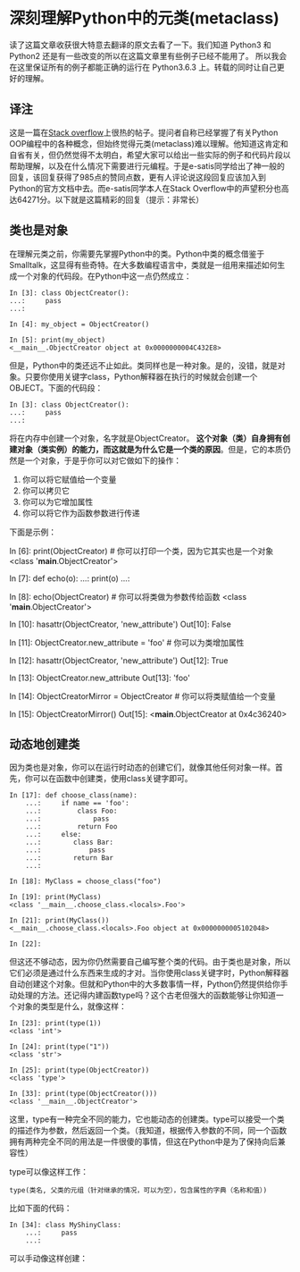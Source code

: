 # 深刻理解Python中的元类(metaclass)

读了这篇文章收获很大特意去翻译的原文去看了一下。我们知道 Python3 和 Python2 还是有一些改变的所以在这篇文章里有些例子已经不能用了。 所以我会在这里保证所有的例子都能正确的运行在 Python3.6.3 上。转载的同时让自己更好的理解。

## 译注

这是一篇在[Stack overflow](https://stackoverflow.com/questions/100003/what-is-a-metaclass-in-python)上很热的帖子。提问者自称已经掌握了有关Python OOP编程中的各种概念，但始终觉得元类(metaclass)难以理解。他知道这肯定和自省有关，但仍然觉得不太明白，希望大家可以给出一些实际的例子和代码片段以帮助理解，以及在什么情况下需要进行元编程。于是e-satis同学给出了神一般的回复，该回复获得了985点的赞同点数，更有人评论说这段回复应该加入到Python的官方文档中去。而e-satis同学本人在Stack Overflow中的声望积分也高达64271分。以下就是这篇精彩的回复（提示：非常长）

## 类也是对象

在理解元类之前，你需要先掌握Python中的类。Python中类的概念借鉴于Smalltalk，这显得有些奇特。在大多数编程语言中，类就是一组用来描述如何生成一个对象的代码段。在Python中这一点仍然成立：

    In [3]: class ObjectCreator():
    ...:     pass
    ...:

    In [4]: my_object = ObjectCreator()

    In [5]: print(my_object)
    <__main__.ObjectCreator object at 0x0000000004C432E8>

但是，Python中的类还远不止如此。类同样也是一种对象。是的，没错，就是对象。只要你使用关键字class，Python解释器在执行的时候就会创建一个OBJECT。下面的代码段：


    In [3]: class ObjectCreator():
    ...:     pass
    ...:

将在内存中创建一个对象，名字就是ObjectCreator。 **这个对象（类）自身拥有创建对象（类实例）的能力，而这就是为什么它是一个类的原因**。但是，它的本质仍然是一个对象，于是乎你可以对它做如下的操作：

1. 你可以将它赋值给一个变量
2. 你可以拷贝它
3. 你可以为它增加属性
4. 你可以将它作为函数参数进行传递

下面是示例：


In [6]: print(ObjectCreator)        # 你可以打印一个类，因为它其实也是一个对象
<class '__main__.ObjectCreator'>

In [7]: def echo(o):
   ...:     print(o)
   ...:

In [8]: echo(ObjectCreator)     # 你可以将类做为参数传给函数
<class '__main__.ObjectCreator'>

In [10]: hasattr(ObjectCreator, 'new_attribute')
Out[10]: False

In [11]: ObjectCreator.new_attribute = 'foo'        #  你可以为类增加属性

In [12]: hasattr(ObjectCreator, 'new_attribute')
Out[12]: True

In [13]: ObjectCreator.new_attribute
Out[13]: 'foo'

In [14]: ObjectCreatorMirror = ObjectCreator        # 你可以将类赋值给一个变量

In [15]: ObjectCreatorMirror()
Out[15]: <__main__.ObjectCreator at 0x4c36240>


## 动态地创建类

因为类也是对象，你可以在运行时动态的创建它们，就像其他任何对象一样。首先，你可以在函数中创建类，使用class关键字即可。

    In [17]: def choose_class(name):
        ...:     if name == 'foo':
        ...:         class Foo:
        ...:             pass
        ...:         return Foo
        ...:     else:
        ...:        class Bar:
        ...:            pass
        ...:        return Bar
        ...:

    In [18]: MyClass = choose_class("foo")

    In [19]: print(MyClass)
    <class '__main__.choose_class.<locals>.Foo'>

    In [21]: print(MyClass())
    <__main__.choose_class.<locals>.Foo object at 0x0000000005102048>

    In [22]:

但这还不够动态，因为你仍然需要自己编写整个类的代码。由于类也是对象，所以它们必须是通过什么东西来生成的才对。当你使用class关键字时，Python解释器自动创建这个对象。但就和Python中的大多数事情一样，Python仍然提供给你手动处理的方法。还记得内建函数type吗？这个古老但强大的函数能够让你知道一个对象的类型是什么，就像这样：


    In [23]: print(type(1))
    <class 'int'>

    In [24]: print(type("1"))
    <class 'str'>

    In [25]: print(type(ObjectCreator))
    <class 'type'>
    
    In [33]: print(type(ObjectCreator()))
    <class '__main__.ObjectCreator'>

这里，type有一种完全不同的能力，它也能动态的创建类。type可以接受一个类的描述作为参数，然后返回一个类。（我知道，根据传入参数的不同，同一个函数拥有两种完全不同的用法是一件很傻的事情，但这在Python中是为了保持向后兼容性）


type可以像这样工作：

    type(类名, 父类的元组（针对继承的情况，可以为空），包含属性的字典（名称和值）)

比如下面的代码：

    In [34]: class MyShinyClass:
        ...:     pass
        ...:

可以手动像这样创建：

